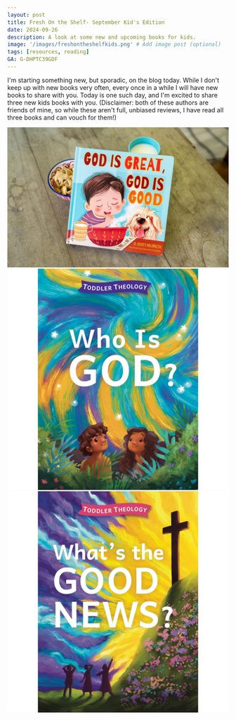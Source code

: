 ```yaml
---
layout: post
title: Fresh On the Shelf- September Kid's Edition
date: 2024-09-26
description: A look at some new and upcoming books for kids.
image: '/images/freshontheshelfkids.png' # Add image post (optional)
tags: [resources, reading]
GA: G-DHPTC39GDF
---
```

I'm starting something new, but sporadic, on the blog today. While I don't keep up with new books very often, every once in a while I will have new books to share with you. Today is one such day, and I'm excited to share three new kids books with you. (Disclaimer: both of these authors are friends of mine, so while these aren't full, unbiased reviews, I have read all three books and can vouch for them!)

<div class="gallery-box">
  <div class="gallery">
    <img src="/images/godisgreat.jpg">
    <img src="/images/toddlertheology1.jpg">
    <img src="/images/toddlertheology2.jpg">
  </div>
</div>

